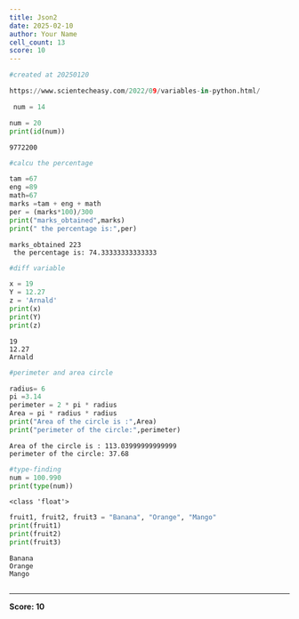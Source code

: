```yaml
---
title: Json2
date: 2025-02-10
author: Your Name
cell_count: 13
score: 10
---
```


```python
#created at 20250120
```


```python
https://www.scientecheasy.com/2022/09/variables-in-python.html/
```


```python
 num = 14
```


```python
num = 20
print(id(num))
```

    9772200



```python
#calcu the percentage
```


```python
tam =67
eng =89
math=67
marks =tam + eng + math
per = (marks*100)/300
print("marks_obtained",marks)
print(" the percentage is:",per)
```

    marks_obtained 223
     the percentage is: 74.33333333333333



```python
#diff variable
```


```python
x = 19
Y = 12.27
z = 'Arnald'
print(x)
print(Y)
print(z)
```

    19
    12.27
    Arnald



```python
#perimeter and area circle
```


```python
radius= 6
pi =3.14
perimeter = 2 * pi * radius
Area = pi * radius * radius
print("Area of the circle is :",Area)
print("perimeter of the circle:",perimeter)
```

    Area of the circle is : 113.03999999999999
    perimeter of the circle: 37.68



```python
#type-finding
num = 100.990
print(type(num))


```

    <class 'float'>



```python
fruit1, fruit2, fruit3 = "Banana", "Orange", "Mango"
print(fruit1)
print(fruit2)
print(fruit3)

```

    Banana
    Orange
    Mango



```python

```


---
**Score: 10**